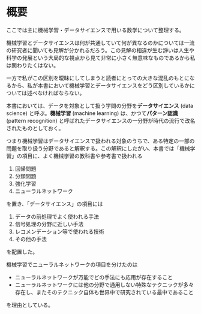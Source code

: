 # 概要

ここでは主に機械学習・データサイエンスで用いる数学について整理する。

機械学習とデータサイエンスは何が共通していて何が異なるのかについては一流の研究者に聞いても見解が分かれるだろう。この見解の相違が生む諍いは人生や科学の発展という大局的な視点から見て非常に小さく無意味なものであるから私は関わりたくはない。

一方で私がこの区別を曖昧にしてしまうと読者にとっての大きな混乱のもとになるから、私が本書において機械学習とデータサイエンスをどう区別しているかについては述べなければならない。

本書においては、データを対象として扱う学問の分野を**データサイエンス** \(data science\) と呼ぶ。**機械学習** \(machine learning\) は、かつて**パターン認識** \(pattern recognition\) と呼ばれたデータサイエンスの一分野が時代の流行で改名されたものとしておく。

つまり機械学習はデータサイエンスで扱われる対象のうちで、ある特定の一部の問題を取り扱う分野であると解釈する。この解釈にしたがい、本書では「機械学習」の項目に、よく機械学習の教科書や参考書で扱われる

1. 回帰問題
2. 分類問題
3. 強化学習
4. ニューラルネットワーク

を置き、「データサイエンス」の項目には

1. データの前処理でよく使われる手法
2. 信号処理の分野に近しい手法
3. レコメンデーション等で使われる技術
4. その他の手法

を配置した。

機械学習でニューラルネットワークの項目を分けたのは

* ニューラルネットワークが万能でどの手法にも応用が存在すること
* ニューラルネットワークには他の分野で通用しない特殊なテクニックが多々存在し、またそのテクニック自体も世界中で研究されている最中であること

を理由としている。

